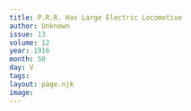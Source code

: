 ```yaml
---
title: P.R.R. Has Large Electric Locomotive
author: Unknown
issue: 13
volume: 12
year: 1916
month: 50
day: V
tags:
layout: page.njk
image:
---
```



